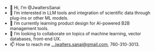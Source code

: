 - 👋 Hi, I’m @JwaltersSanai
- 👀 I’m interested in LLM tools and integration of scientific data through plug-ins or other ML models. 
- 🌱 I’m currently learning product design for AI-powered B2B management tools. 
- 💞️ I’m looking to collaborate on topics of machine learning, vector databases, front-end UX. 
- 📫 How to reach me ...jwalters.sanai@gmail.com, 760-310-3013. 

<!---
JwaltersSanai/JwaltersSanai is a ✨ special ✨ repository because its `README.md` (this file) appears on your GitHub profile.
You can click the Preview link to take a look at your changes.
--->
